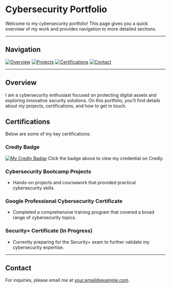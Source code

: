 # Cybersecurity Portfolio

Welcome to my cybersecurity portfolio! This page gives you a quick overview of my work and provides navigation to more detailed sections.

---

## Navigation

[![Overview](https://img.shields.io/badge/Overview-Overview-blue)](#overview)
[![Projects](https://img.shields.io/badge/Projects-Projects-green)](projects.md)
[![Certifications](https://img.shields.io/badge/Certifications-Certifications-red)](certifications.md)
[![Contact](https://img.shields.io/badge/Contact-Contact-orange)](#contact)

---

## Overview

I am a cybersecurity enthusiast focused on protecting digital assets and exploring innovative security solutions. On this portfolio, you’ll find details about my projects, certifications, and how to get in touch.

<!-- More overview content as needed -->
## Certifications

Below are some of my key certifications:

### Credly Badge
[![My Credly Badge](assets/images/credly_badge.png)](https://www.credly.com/badges/63c32f46-7d6f-4b43-8b9c-f709e0698790)
Click the badge above to view my credential on Credly.

### Cybersecurity Bootcamp Projects
- Hands-on projects and coursework that provided practical cybersecurity skills.

### Google Professional Cybersecurity Certificate
- Completed a comprehensive training program that covered a broad range of cybersecurity topics.

### Security+ Certificate (In Progress)
- Currently preparing for the Security+ exam to further validate my cybersecurity expertise.


---

## Contact

For inquiries, please email me at [your.email@example.com](mailto:your.email@example.com).
